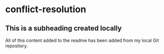 # conflict-resolution

## This is a subheading created locally

All of this content added to the readme has been added from my local Git repository.
